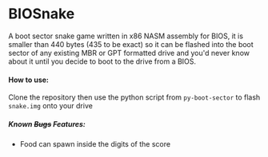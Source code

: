 # BIOSnake

A boot sector snake game written in x86 NASM assembly for BIOS, it is smaller than 440 bytes (435 to be exact) so it can be flashed into the boot sector of any existing MBR or GPT formatted drive and you'd never know about it until you decide to boot to the drive from a BIOS.

#### How to use:
Clone the repository then use the python script from `py-boot-sector` to flash `snake.img` onto your drive

##### Known ~~Bugs~~ *Features*:
  - Food can spawn inside the digits of the score
